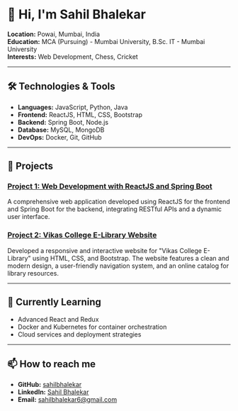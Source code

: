 
# 👋 Hi, I'm Sahil Bhalekar

**Location:** Powai, Mumbai, India  
**Education:** MCA (Pursuing) - Mumbai University, B.Sc. IT - Mumbai University  
**Interests:** Web Development, Chess, Cricket  

---

## 🛠️ Technologies & Tools

- **Languages:** JavaScript, Python, Java
- **Frontend:** ReactJS, HTML, CSS, Bootstrap
- **Backend:** Spring Boot, Node.js
- **Database:** MySQL, MongoDB
- **DevOps:** Docker, Git, GitHub

---

## 🚀 Projects

### [Project 1: Web Development with ReactJS and Spring Boot](#)
A comprehensive web application developed using ReactJS for the frontend and Spring Boot for the backend, integrating RESTful APIs and a dynamic user interface.

### [Project 2: Vikas College E-Library Website](#)
Developed a responsive and interactive website for "Vikas College E-Library" using HTML, CSS, and Bootstrap. The website features a clean and modern design, a user-friendly navigation system, and an online catalog for library resources.

---

## 🌱 Currently Learning

- Advanced React and Redux
- Docker and Kubernetes for container orchestration
- Cloud services and deployment strategies

---

## 📫 How to reach me

- **GitHub:** [sahilbhalekar](https://github.com/sahilbhalekar)
- **LinkedIn:** [Sahil Bhalekar](https://www.linkedin.com/in/sahilbhalekar/)
- **Email:** sahilbhalekar6@gmail.com
